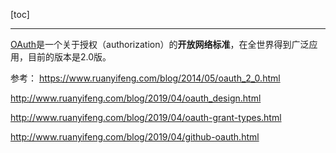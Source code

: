 [toc]



---



[OAuth](http://en.wikipedia.org/wiki/OAuth)是一个关于授权（authorization）的**开放网络标准**，在全世界得到广泛应用，目前的版本是2.0版。







 参考：
 https://www.ruanyifeng.com/blog/2014/05/oauth_2_0.html

http://www.ruanyifeng.com/blog/2019/04/oauth_design.html

http://www.ruanyifeng.com/blog/2019/04/oauth-grant-types.html

http://www.ruanyifeng.com/blog/2019/04/github-oauth.html

